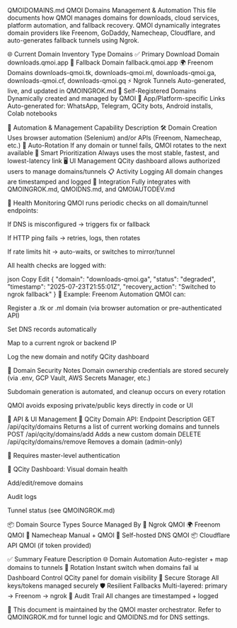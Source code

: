 QMOIDOMAINS.md
QMOI Domains Management & Automation
This file documents how QMOI manages domains for downloads, cloud services, platform automation, and fallback recovery. QMOI dynamically integrates domain providers like Freenom, GoDaddy, Namecheap, Cloudflare, and auto-generates fallback tunnels using Ngrok.

🌐 Current Domain Inventory
Type	Domains
✅ Primary Download Domain	downloads.qmoi.app
🚨 Fallback Domain	fallback.qmoi.app
🌍 Freenom Domains	downloads-qmoi.tk, downloads-qmoi.ml, downloads-qmoi.ga, downloads-qmoi.cf, downloads-qmoi.gq
⚡ Ngrok Tunnels	Auto-generated, live, and updated in QMOINGROK.md
🔧 Self-Registered Domains	Dynamically created and managed by QMOI
📱 App/Platform-specific Links	Auto-generated for: WhatsApp, Telegram, QCity bots, Android installs, Colab notebooks

🤖 Automation & Management
Capability	Description
🛠 Domain Creation	Uses browser automation (Selenium) and/or APIs (Freenom, Namecheap, etc.)
🔁 Auto-Rotation	If any domain or tunnel fails, QMOI rotates to the next available
🧠 Smart Prioritization	Always uses the most stable, fastest, and lowest-latency link
🖥️ UI Management	QCity dashboard allows authorized users to manage domains/tunnels
📋 Activity Logging	All domain changes are timestamped and logged
🧩 Integration	Fully integrates with QMOINGROK.md, QMOIDNS.md, and QMOIAUTODEV.md

🧪 Health Monitoring
QMOI runs periodic checks on all domain/tunnel endpoints:

If DNS is misconfigured → triggers fix or fallback

If HTTP ping fails → retries, logs, then rotates

If rate limits hit → auto-waits, or switches to mirror/tunnel

All health checks are logged with:

json
Copy
Edit
{
  "domain": "downloads-qmoi.ga",
  "status": "degraded",
  "timestamp": "2025-07-23T21:55:01Z",
  "recovery_action": "Switched to ngrok fallback"
}
🧪 Example: Freenom Automation
QMOI can:

Register a .tk or .ml domain (via browser automation or pre-authenticated API)

Set DNS records automatically

Map to a current ngrok or backend IP

Log the new domain and notify QCity dashboard

🔐 Domain Security Notes
Domain ownership credentials are stored securely (via .env, GCP Vault, AWS Secrets Manager, etc.)

Subdomain generation is automated, and cleanup occurs on every rotation

QMOI avoids exposing private/public keys directly in code or UI

🧩 API & UI Management
📡 QCity Domain API:
Endpoint	Description
GET /api/qcity/domains	Returns a list of current working domains and tunnels
POST /api/qcity/domains/add	Adds a new custom domain
DELETE /api/qcity/domains/remove	Removes a domain (admin-only)

🔐 Requires master-level authentication

🧭 QCity Dashboard:
Visual domain health

Add/edit/remove domains

Audit logs

Tunnel status (see QMOINGROK.md)

📦 Domain Source Types
Source	Managed By
🧪 Ngrok	QMOI
🌍 Freenom	QMOI
🏢 Namecheap	Manual + QMOI
🧠 Self-hosted DNS	QMOI
📦 Cloudflare API	QMOI (if token provided)

✅ Summary
Feature	Description
🌐 Domain Automation	Auto-register + map domains to tunnels
🔁 Rotation	Instant switch when domains fail
📊 Dashboard Control	QCity panel for domain visibility
🔐 Secure Storage	All keys/tokens managed securely
🛡️ Resilient Fallbacks	Multi-layered: primary → Freenom → ngrok
📜 Audit Trail	All changes are timestamped + logged

📄 This document is maintained by the QMOI master orchestrator. Refer to QMOINGROK.md for tunnel logic and QMOIDNS.md for DNS settings.

